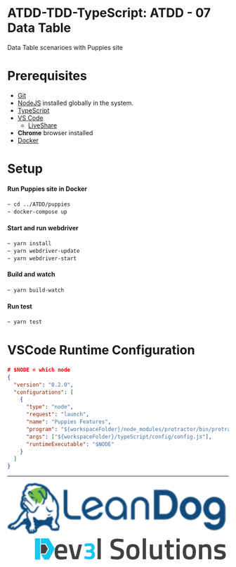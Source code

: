 # ATDD-TDD-TypeScript: ATDD - 07 Data Table

Data Table scenarioes with Puppies site

# Prerequisites

- [Git](https://github.com/)
- [NodeJS](https://nodejs.org/en/download/) installed globally in the system.
- [TypeScript](https://www.typescriptlang.org/)
- [VS Code](https://code.visualstudio.com/)
  - [LiveShare](https://code.visualstudio.com/learn/collaboration/live-share)
- **Chrome** browser installed
- [Docker](https://www.docker.com/)

# Setup

#### Run Puppies site in Docker

```bash
~ cd ../ATDD/puppies
~ docker-compose up
```

#### Start and run webdriver

```bash
~ yarn install
~ yarn webdriver-update
~ yarn webdriver-start
```

#### Build and watch

```bash
~ yarn build-watch
```

#### Run test

```bash
~ yarn test
```

# VSCode Runtime Configuration

```json
# $NODE = which node
{
  "version": "0.2.0",
  "configurations": [
    {
      "type": "node",
      "request": "launch",
      "name": "Puppies Features",
      "program": "${workspaceFolder}/node_modules/protractor/bin/protractor",
      "args": ["${workspaceFolder}/typeScript/config/config.js"],
      "runtimeExecutable": "$NODE"
    }
  ]
}
```

---

![](/assets/dev3l-solutions-logo-lean-dog.png)
